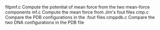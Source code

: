 fitpmf.c      Compute the potential of mean force from the two mean-force components
mf.c          Compute the mean force from Jim's fout files
cmp.c         Compare the PDB configurations in the .fout files
cmppdb.c      Compare the two DNA configurations in the PDB file
